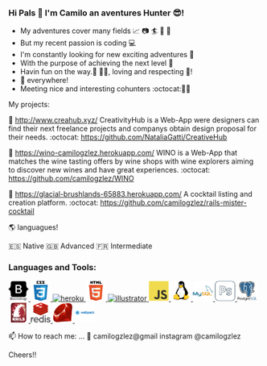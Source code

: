 ### Hi Pals 👋 I'm Camilo an aventures Hunter :sunglasses:!
- My adventures cover many fields :chart_with_upwards_trend: :camera: :surfer: :mount_fuji: :runner: 
- But my recent passion is coding :computer:
- I'm constantly looking for new exciting adventures 🤔 
- With the purpose of achieving the next level :rocket: 
- Havin fun on the way.:see_no_evil: :hear_no_evil::speak_no_evil:, loving and respecting :evergreen_tree:!
- :bicyclist: everywhere!
- Meeting nice and interesting cohunters :octocat::man_with_gua_pi_mao::princess:

My projects:

:art: http://www.creahub.xyz/
CreativityHub is a Web-App were designers can find their next freelance projects and companys obtain design proposal for their needs. 
:octocat: https://github.com/NataliaGatti/CreativeHub

:wine_glass: https://wino-camilogzlez.herokuapp.com/ 
WINO is a Web-App that matches the wine tasting offers by wine shops with wine explorers aiming to discover new wines and have great experiences.
:octocat: https://github.com/camilogzlez/WINO 

 :tropical_drink: https://glacial-brushlands-65883.herokuapp.com/
A cocktail listing and creation platform. 
:octocat: https://github.com/camilogzlez/rails-mister-cocktail

:earth_americas: languagues!

:es: Native
:gb: Advanced
:fr: Intermediate

<h3 align="left">Languages and Tools:</h3>
<p align="left"> <a href="https://getbootstrap.com" target="_blank"> <img src="https://raw.githubusercontent.com/devicons/devicon/master/icons/bootstrap/bootstrap-plain-wordmark.svg" alt="bootstrap" width="40" height="40"/> </a> <a href="https://www.w3schools.com/css/" target="_blank"> <img src="https://raw.githubusercontent.com/devicons/devicon/master/icons/css3/css3-original-wordmark.svg" alt="css3" width="40" height="40"/> </a> <a href="https://heroku.com" target="_blank"> <img src="https://www.vectorlogo.zone/logos/heroku/heroku-icon.svg" alt="heroku" width="40" height="40"/> </a> <a href="https://www.w3.org/html/" target="_blank"> <img src="https://raw.githubusercontent.com/devicons/devicon/master/icons/html5/html5-original-wordmark.svg" alt="html5" width="40" height="40"/> </a> <a href="https://www.adobe.com/in/products/illustrator.html" target="_blank"> <img src="https://www.vectorlogo.zone/logos/adobe_illustrator/adobe_illustrator-icon.svg" alt="illustrator" width="40" height="40"/> </a> <a href="https://developer.mozilla.org/en-US/docs/Web/JavaScript" target="_blank"> <img src="https://raw.githubusercontent.com/devicons/devicon/master/icons/javascript/javascript-original.svg" alt="javascript" width="40" height="40"/> </a> <a href="https://www.linux.org/" target="_blank"> <img src="https://raw.githubusercontent.com/devicons/devicon/master/icons/linux/linux-original.svg" alt="linux" width="40" height="40"/> </a> <a href="https://www.mysql.com/" target="_blank"> <img src="https://raw.githubusercontent.com/devicons/devicon/master/icons/mysql/mysql-original-wordmark.svg" alt="mysql" width="40" height="40"/> </a> <a href="https://www.photoshop.com/en" target="_blank"> <img src="https://raw.githubusercontent.com/devicons/devicon/master/icons/photoshop/photoshop-line.svg" alt="photoshop" width="40" height="40"/> </a> <a href="https://www.postgresql.org" target="_blank"> <img src="https://raw.githubusercontent.com/devicons/devicon/master/icons/postgresql/postgresql-original-wordmark.svg" alt="postgresql" width="40" height="40"/> </a> <a href="https://rubyonrails.org" target="_blank"> <img src="https://raw.githubusercontent.com/devicons/devicon/master/icons/rails/rails-original-wordmark.svg" alt="rails" width="40" height="40"/> </a> <a href="https://redis.io" target="_blank"> <img src="https://raw.githubusercontent.com/devicons/devicon/master/icons/redis/redis-original-wordmark.svg" alt="redis" width="40" height="40"/> </a> <a href="https://www.ruby-lang.org/en/" target="_blank"> <img src="https://raw.githubusercontent.com/devicons/devicon/master/icons/ruby/ruby-original.svg" alt="ruby" width="40" height="40"/> </a> <a href="https://webpack.js.org" target="_blank"> <img src="https://raw.githubusercontent.com/devicons/devicon/d00d0969292a6569d45b06d3f350f463a0107b0d/icons/webpack/webpack-original-wordmark.svg" alt="webpack" width="40" height="40"/> </a> </p>


 📫 How to reach me: ...
:email: camilogzlez@gmail
instagram @camilogzlez

Cheers!!
